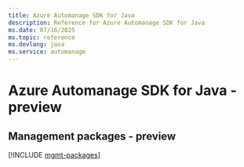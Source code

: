 ```yaml
---
title: Azure Automanage SDK for Java
description: Reference for Azure Automanage SDK for Java
ms.date: 07/16/2025
ms.topic: reference
ms.devlang: java
ms.service: automanage
---
```

# Azure Automanage SDK for Java - preview

## Management packages - preview
[!INCLUDE [mgmt-packages](automanage-mgmt-index.md)]